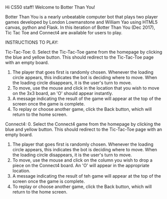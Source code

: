 Hi CS50 staff! Welcome to Botter Than You!

Botter Than You is a nearly unbeatable computer bot that plays two player games developed by London Lowmanstone and William Yao using HTML5 canvas, python and Flask. 
In this iteration of Botter Than You (Dec 2017), Tic Tac Toe and Connect4 are available for users to play.

INSTRUCTIONS TO PLAY:

Tic-Tac-Toe:
0. Select the Tic-Tac-Toe game from the homepage by clicking the blue and yellow button. This should redirect to the Tic-Tac-Toe page with an empty board.
1. The player that goes first is randomly chosen. Whenever the loading circle appears, this indicates the bot is deciding where to move. When the loading circle disappears, it is the user's turn 
to move.
2. To move, use the mouse and click in the location that you wish to move on the 3x3 board, an 'O' should appear instantly.
3. A message indicating the result of the game will appear at the top of the screen once the game is complete.
4. To replay or choose another game, click the Back button, which will return to the home screen.

Connect4:
0. Select the Connect4 game from the homepage by clicking the blue and yellow button. This should redirect to the Tic-Tac-Toe page with an empty board.
1. The player that goes first is randomly chosen. Whenever the loading circle appears, this indicates the bot is deciding where to move. When the loading circle disappears, it is the user's turn 
to move.
2. To move, use the mouse and click on the column you wish to drop a piece on the Connect4 board. An 'O' will appear in the appropriate location.
3. A message indicating the result of teh game will appear at the top of the screen once the game is complete.
4. To replay or choose another game, click the Back button, which will return to the home screen.